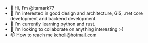 - 👋 Hi, I’m @itamark77
- 👀 I’m interested in good design and architecture, GIS, .net core development and backend development.
- 🌱 I’m currently learning python and rust.
- 💞️ I’m looking to collaborate on anything interesting :-)
- 📫 How to reach me kcholi@hotmail.com

<!---
itamark77/itamark77 is a ✨ special ✨ repository because its `README.md` (this file) appears on your GitHub profile.
You can click the Preview link to take a look at your changes.
--->
